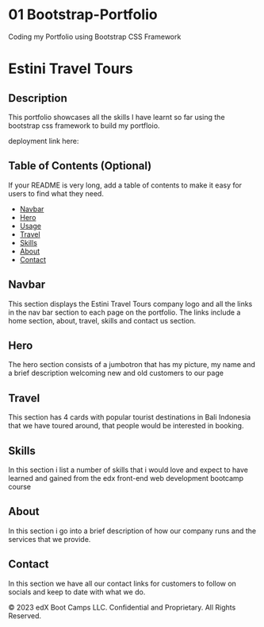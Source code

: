 # 01 Bootstrap-Portfolio
Coding my Portfolio using Bootstrap CSS Framework

# Estini Travel Tours

## Description 

This portfolio showcases all the skills I have learnt so far using the bootstrap css framework to build my portfloio. 

deployment link here:

## Table of Contents (Optional)

If your README is very long, add a table of contents to make it easy for users to find what they need.

* [Navbar](#Home)
* [Hero](#Hero)
* [Usage](#Usage)
* [Travel](#Travel)
* [Skills](#Skills)
* [About](#About)
* [Contact](#Contact)


## Navbar
This section displays the Estini Travel Tours company logo and all the links in the nav bar section to each page on the portfolio. The links include a home section, about, travel, skills and contact us section.


## Hero 
The hero section consists of a jumbotron that has my picture, my name and a brief description welcoming new and old customers to our page


## Travel
This section has 4 cards with popular tourist destinations in Bali Indonesia that we have toured around, that people would be interested in booking.

## Skills
In this section i list a number of skills that i would love and expect to have learned and gained from the edx front-end web development bootcamp course


## About
In this section i go into a brief description of how our company runs and the services that we provide.


## Contact 
In this section we have all our contact links for customers to follow on socials and keep to date with what we do.

© 2023 edX Boot Camps LLC. Confidential and Proprietary. All Rights Reserved.

